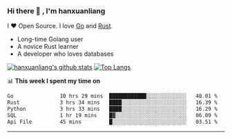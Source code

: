 ### Hi there 👋 , I'm hanxuanliang

<!--
**hanxuanliang/hanxuanliang** is a ✨ _special_ ✨ repository because its `README.md` (this file) appears on your GitHub profile.

Here are some ideas to get you started:

- 🔭 I’m currently working on ...
- 🌱 I’m currently learning ...
- 👯 I’m looking to collaborate on ...
- 🤔 I’m looking for help with ...
- 💬 Ask me about ...
- 📫 How to reach me: ...
- 😄 Pronouns: ...
- ⚡ Fun fact: ...
-->
I ❤ Open Source. I love [Go](https://golang.org) and [Rust](https://www.rust-lang.org/zh-CN/).

* Long-time Golang user
* A novice Rust learner
* A developer who loves databases

[![hanxuanliang's github stats](https://github-readme-stats.vercel.app/api/top-langs/?username=hanxuanliang&hide=html)](https://github.com/anuraghazra/github-readme-stats)
[![Top Langs](https://github-readme-stats.vercel.app/api?username=hanxuanliang&show_icons=true&count_private=true&line_height=40)](https://github.com/anuraghazra/github-readme-stats)

📊 **This week I spent my time on**
<!--START_SECTION:waka-->

```txt
Go               10 hrs 29 mins  ████████████░░░░░░░░░░░░░   48.01 %
Rust             3 hrs 34 mins   ████░░░░░░░░░░░░░░░░░░░░░   16.39 %
Python           3 hrs 33 mins   ████░░░░░░░░░░░░░░░░░░░░░   16.29 %
SQL              1 hr 19 mins    █▓░░░░░░░░░░░░░░░░░░░░░░░   06.09 %
Api File         45 mins         █░░░░░░░░░░░░░░░░░░░░░░░░   03.51 %
```

<!--END_SECTION:waka-->

***
